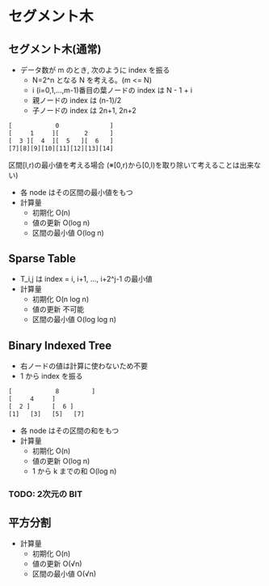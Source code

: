 # セグメント木

## セグメント木(通常)

- データ数が m のとき, 次のように index を振る
  - N=2^n となる N を考える。(m <= N)
  - i (i=0,1,...,m-1)番目の葉ノードの index は N - 1 + i
  - 親ノードの index は (n-1)/2
  - 子ノードの index は 2n+1, 2n+2

```txt
[            0              ]
[     1     ][       2      ]
[  3 ][  4  ][  5   ][  6   ]
[7][8][9][10][11][12][13][14]
```

区間[l,r)の最小値を考える場合
(※[0,r)から[0,l)を取り除いて考えることは出来ない)

- 各 node はその区間の最小値をもつ
- 計算量
  - 初期化 O(n)
  - 値の更新 O(log n)
  - 区間の最小値 O(log n)

## Sparse Table

- T_i,j は index = i, i+1, ..., i+2^j-1 の最小値
- 計算量
  - 初期化 O(n log n)
  - 値の更新 不可能
  - 区間の最小値 O(log log n)

## Binary Indexed Tree

- 右ノードの値は計算に使わないため不要
- 1 から index を振る

```txt
[            8         ]
[     4     ]
[  2 ]      [  6 ]
[1]   [3]   [5]   [7]
```

- 各 node はその区間の和をもつ
- 計算量
  - 初期化 O(n)
  - 値の更新 O(log n)
  - 1 から k までの和 O(log n)

### TODO: 2次元の BIT

## 平方分割

- 計算量
  - 初期化 O(n)
  - 値の更新 O(√n)
  - 区間の最小値 O(√n)
